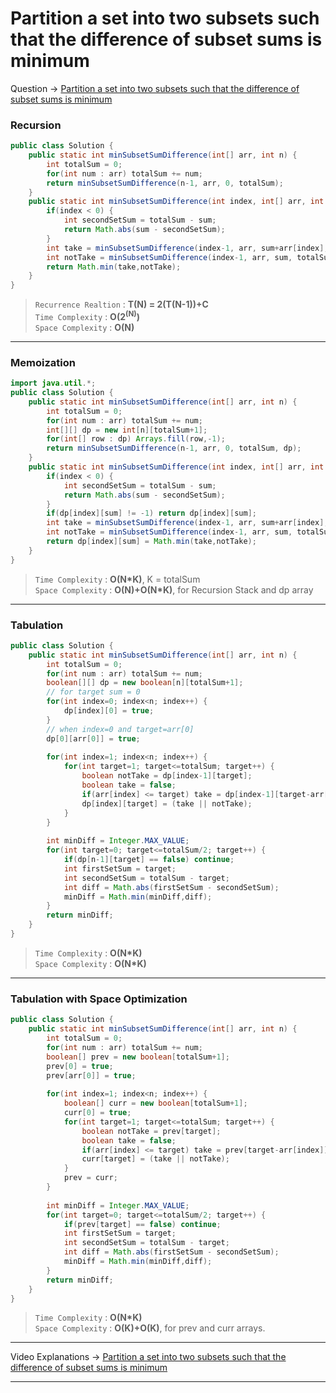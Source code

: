 # Partition a set into two subsets such that the difference of subset sums is minimum
Question -> [Partition a set into two subsets such that the difference of subset sums is minimum](https://www.codingninjas.com/codestudio/problems/partition-a-set-into-two-subsets-such-that-the-difference-of-subset-sums-is-minimum_842494)    

### Recursion
```java
public class Solution {
    public static int minSubsetSumDifference(int[] arr, int n) {
        int totalSum = 0;
        for(int num : arr) totalSum += num;
        return minSubsetSumDifference(n-1, arr, 0, totalSum);
    }
    public static int minSubsetSumDifference(int index, int[] arr, int sum, int totalSum) {
        if(index < 0) {
            int secondSetSum = totalSum - sum;
            return Math.abs(sum - secondSetSum);
        }
        int take = minSubsetSumDifference(index-1, arr, sum+arr[index], totalSum);
        int notTake = minSubsetSumDifference(index-1, arr, sum, totalSum);
        return Math.min(take,notTake);
    }
}
```         
> `Recurrence Realtion` : **T(N) = 2(T(N-1))+C**     
> `Time Complexity` : **O(2<sup>(N)</sup>)**          
> `Space Complexity` : **O(N)**    
---
### Memoization
```java
import java.util.*;
public class Solution {
    public static int minSubsetSumDifference(int[] arr, int n) {
        int totalSum = 0;
        for(int num : arr) totalSum += num;
        int[][] dp = new int[n][totalSum+1];
        for(int[] row : dp) Arrays.fill(row,-1);
        return minSubsetSumDifference(n-1, arr, 0, totalSum, dp);
    }
    public static int minSubsetSumDifference(int index, int[] arr, int sum, int totalSum, int[][] dp) {
        if(index < 0) {
            int secondSetSum = totalSum - sum;
            return Math.abs(sum - secondSetSum);
        }
        if(dp[index][sum] != -1) return dp[index][sum];
        int take = minSubsetSumDifference(index-1, arr, sum+arr[index], totalSum, dp);
        int notTake = minSubsetSumDifference(index-1, arr, sum, totalSum, dp);
        return dp[index][sum] = Math.min(take,notTake);
    }
}

```
> `Time Complexity` : **O(N\*K)**, K = totalSum          
> `Space Complexity` : **O(N)+O(N\*K)**, for Recursion Stack and dp array
---
### Tabulation
```java
public class Solution {
    public static int minSubsetSumDifference(int[] arr, int n) {
        int totalSum = 0;
        for(int num : arr) totalSum += num;
        boolean[][] dp = new boolean[n][totalSum+1];
        // for target sum = 0
        for(int index=0; index<n; index++) {
            dp[index][0] = true;
        }
        // when index=0 and target=arr[0]
        dp[0][arr[0]] = true;
        
        for(int index=1; index<n; index++) {
            for(int target=1; target<=totalSum; target++) {
                boolean notTake = dp[index-1][target];
                boolean take = false;
                if(arr[index] <= target) take = dp[index-1][target-arr[index]];
                dp[index][target] = (take || notTake);
            }
        }
        
        int minDiff = Integer.MAX_VALUE;
        for(int target=0; target<=totalSum/2; target++) {
            if(dp[n-1][target] == false) continue;
            int firstSetSum = target;
            int secondSetSum = totalSum - target;
            int diff = Math.abs(firstSetSum - secondSetSum);
            minDiff = Math.min(minDiff,diff);
        }
        return minDiff;
    }
}

```
> `Time Complexity` : **O(N\*K)**          
> `Space Complexity` : **O(N\*K)**
---
### Tabulation with Space Optimization
```java
public class Solution {
    public static int minSubsetSumDifference(int[] arr, int n) {
        int totalSum = 0;
        for(int num : arr) totalSum += num;
        boolean[] prev = new boolean[totalSum+1];
        prev[0] = true;
        prev[arr[0]] = true;
        
        for(int index=1; index<n; index++) {
            boolean[] curr = new boolean[totalSum+1];
            curr[0] = true;
            for(int target=1; target<=totalSum; target++) {
                boolean notTake = prev[target];
                boolean take = false;
                if(arr[index] <= target) take = prev[target-arr[index]];
                curr[target] = (take || notTake);
            }
            prev = curr;
        }
        
        int minDiff = Integer.MAX_VALUE;
        for(int target=0; target<=totalSum/2; target++) {
            if(prev[target] == false) continue;
            int firstSetSum = target;
            int secondSetSum = totalSum - target;
            int diff = Math.abs(firstSetSum - secondSetSum);
            minDiff = Math.min(minDiff,diff);
        }
        return minDiff;
    }
}

```
> `Time Complexity` : **O(N\*K)**          
> `Space Complexity` : **O(K)+O(K)**, for prev and curr arrays.
---
Video Explanations -> [Partition a set into two subsets such that the difference of subset sums is minimum](https://youtu.be/GS_OqZb2CWc?list=PLgUwDviBIf0qUlt5H_kiKYaNSqJ81PMMY)   
<hr>
